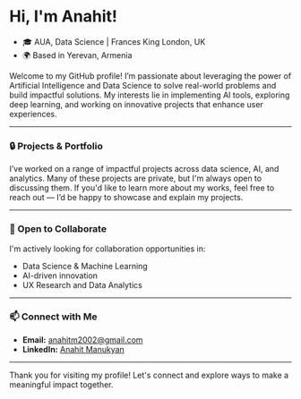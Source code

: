 # Hi, I'm Anahit! 

- 🎓 AUA, Data Science | Frances King London, UK
- 🌍 Based in Yerevan, Armenia

Welcome to my GitHub profile! I’m passionate about leveraging the power of Artificial Intelligence and Data Science to solve real-world problems and build impactful solutions. My interests lie in implementing AI tools, exploring deep learning, and working on innovative projects that enhance user experiences.

---

### 🔒 Projects & Portfolio
I’ve worked on a range of impactful projects across data science, AI, and analytics. Many of these projects are private, but I'm always open to discussing them. If you'd like to learn more about my works, feel free to reach out — I’d be happy to showcase and explain my projects.

---

### 🤝 Open to Collaborate
I'm actively looking for collaboration opportunities in:
- Data Science & Machine Learning
- AI-driven innovation
- UX Research and Data Analytics

---

### 📫 Connect with Me
- **Email:** anahitm2002@gmail.com
- **LinkedIn:** [Anahit Manukyan](www.linkedin.com/in/anahit-manukyan-1ba10a248)

---

Thank you for visiting my profile! Let's connect and explore ways to make a meaningful impact together.
